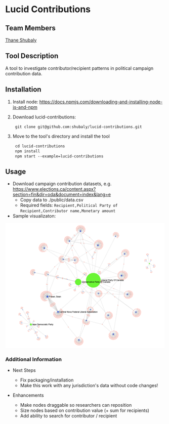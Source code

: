 # Lucid Contributions

## Team Members
[Thane Shubaly](https://github.com/shubaly)

## Tool Description
A tool to investigate contributor/recipient patterns in political campaign contribution data.

## Installation
1. Install node: https://docs.npmjs.com/downloading-and-installing-node-js-and-npm

2. Download lucid-contributions:

        git clone git@github.com:shubaly/lucid-contributions.git

3. Move to the tool's directory and install the tool

        cd lucid-contributions
        npm install
        npm start --example=lucid-contributions

## Usage
- Download campaign contribution datasets, e.g. https://www.elections.ca/content.aspx?section=fin&dir=oda&document=index&lang=e
  - Copy data to ./public/data.csv
  - Required fields: `Recipient,Political Party of Recipient,Contributor name,Monetary amount`
- Sample visualizaton:
<picture>
  <img alt="Lucid Contributions Screenshot" src="screenshot.png">
</picture>

### Additional Information
- Next Steps
  - Fix packaging/installation
  - Make this work with any jurisdiction's data without code changes!

- Enhancements
  - Make nodes draggable so researchers can reposition
  - Size nodes based on contribution value (+ sum for recipients)
  - Add ability to search for contributor / recipient 